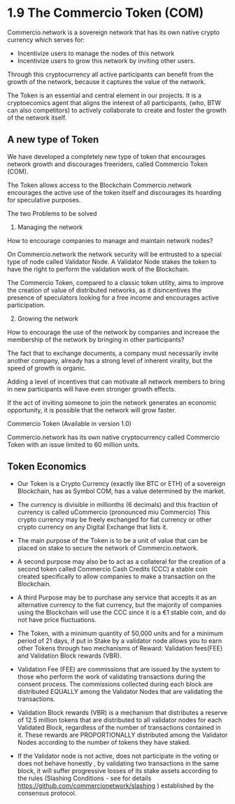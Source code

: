 # 1.9 The Commercio Token (COM)

Commercio.network is a sovereign network that has its own native crypto currency which serves for:

* Incentivize users to manage the nodes of this network
* Incentivize users to grow this network by inviting other users.
  
Through this cryptocurrency all active participants can benefit from the growth of the network, because it captures the value of the network.

The Token is an essential and central element in our projects. It is a cryptoecomics agent that aligns the interest of all participants, (who, BTW can also competitors) to actively collaborate to create and foster the growth of the network itself.

## A new type of Token

We have developed a completely new type of token that encourages network growth and discourages freeriders, called Commercio Token (COM).

The Token allows access to the Blockchain Commercio.network encourages the active use of the token itself and discourages its hoarding for speculative purposes.

The two Problems to be solved

1. Managing the network

How to encourage companies to manage and maintain network nodes?

On Commercio.network the network security will be entrusted to a special type of node called Validator Node. A Validator Node stakes the token to have the right to perform the validation work of the Blockchain.

The Commercio Token, compared to a classic token utility, aims to improve the creation of value of distributed networks, as it disincentives the presence of speculators looking for a free income and encourages active participation.

2. Growing the network

How to encourage the use of the network by companies and increase the membership of the network by bringing in other participants?

The fact that to exchange documents, a company must necessarily invite another company, already has a strong level of inherent virality, but the speed of growth is organic.

Adding a level of incentives that can motivate all network members to bring in new participants will have even stronger growth effects.

If the act of inviting someone to join the network generates an economic opportunity, it is possible that the network will grow faster.

Commercio Token (Available in version 1.0)

Commercio.network has its own native cryptocurrency called Commercio Token with an issue limited to 60 million units.

## Token Economics

* Our Token is a Crypto Currency (exactly like BTC or ETH) of a sovereign Blockchain, has as Symbol COM, has a value determined by the market.

* The currency is divisible in millionths (6 decimals) and this fraction of currency is called uCommercio (pronounced miu Commercio) This crypto currency may be freely exchanged for fiat currency or other crypto currency on any Digital Exchange that lists it.

* The main purpose of the Token is to be a unit of value that can be placed on stake to secure the network of Commercio.network.

* A second purpose may also be to act as a collateral for the creation of a second token called Commercio Cash Credits (CCC) a stable coin created specifically to allow companies to make a transaction on the Blockchain.

* A third Purpose may be to purchase any service that accepts it as an alternative currency to the fiat currency, but the majority of companies using the Blockchain will use the CCC since it is a €1 stable coin, and do not have price fluctuations.

* The Token, with a minimum quantity of 50,000 units and for a minimum period of 21 days, if put in Stake by a validator node allows you to earn other Tokens through two mechanisms of Reward: Validation fees(FEE) and Validation Block rewards (VBR).
* Validation Fee (FEE) are commissions that are issued by the system to those who perform the work of validating transactions during the consent process. The commissions collected during each block are distributed EQUALLY among the Validator Nodes that are validating the transactions.
* Validation Block rewards (VBR) is a mechanism that distributes a reserve of 12.5 million tokens that are distributed to all validator nodes for each Validated Block, regardless of the number of transactions contained in it. These rewards are PROPORTIONALLY distributed among the Validator Nodes according to the number of tokens they have staked.

* If the Validator node is not active, does not participate in the voting or does not behave honestly , by validating two transactions in the same block, it will suffer progressive losses of its stake assets according to the rules (Slashing Conditions - see for details  https://github.com/commercionetwork/slashing ) established by the consensus protocol.
